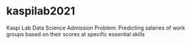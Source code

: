 # kaspilab2021
Kaspi Lab Data Science Admission Problem: Predicting salaries of work groups based on their scores at specific essential skills 
